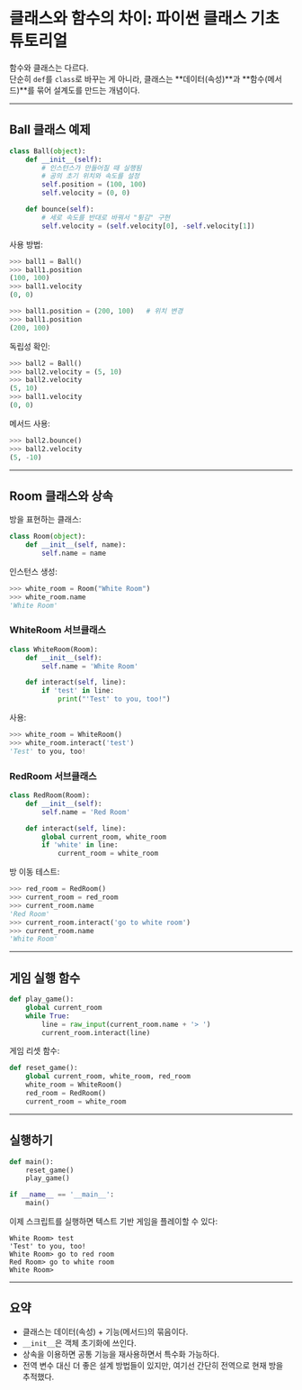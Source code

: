 # 클래스와 함수의 차이: 파이썬 클래스 기초 튜토리얼

함수와 클래스는 다르다.\
단순히 `def`를 `class`로 바꾸는 게 아니라, 클래스는 **데이터(속성)**과
**함수(메서드)**를 묶어 설계도를 만드는 개념이다.

------------------------------------------------------------------------

## Ball 클래스 예제

``` python
class Ball(object):
    def __init__(self):
        # 인스턴스가 만들어질 때 실행됨
        # 공의 초기 위치와 속도를 설정
        self.position = (100, 100)
        self.velocity = (0, 0)

    def bounce(self):
        # 세로 속도를 반대로 바꿔서 "튕김" 구현
        self.velocity = (self.velocity[0], -self.velocity[1])
```

사용 방법:

``` python
>>> ball1 = Ball()
>>> ball1.position
(100, 100)
>>> ball1.velocity
(0, 0)

>>> ball1.position = (200, 100)   # 위치 변경
>>> ball1.position
(200, 100)
```

독립성 확인:

``` python
>>> ball2 = Ball()
>>> ball2.velocity = (5, 10)
>>> ball2.velocity
(5, 10)
>>> ball1.velocity
(0, 0)
```

메서드 사용:

``` python
>>> ball2.bounce()
>>> ball2.velocity
(5, -10)
```

------------------------------------------------------------------------

## Room 클래스와 상속

방을 표현하는 클래스:

``` python
class Room(object):
    def __init__(self, name):
        self.name = name
```

인스턴스 생성:

``` python
>>> white_room = Room("White Room")
>>> white_room.name
'White Room'
```

### WhiteRoom 서브클래스

``` python
class WhiteRoom(Room):
    def __init__(self):
        self.name = 'White Room'

    def interact(self, line):
        if 'test' in line:
            print("'Test' to you, too!")
```

사용:

``` python
>>> white_room = WhiteRoom()
>>> white_room.interact('test')
'Test' to you, too!
```

### RedRoom 서브클래스

``` python
class RedRoom(Room):
    def __init__(self):
        self.name = 'Red Room'

    def interact(self, line):
        global current_room, white_room
        if 'white' in line:
            current_room = white_room
```

방 이동 테스트:

``` python
>>> red_room = RedRoom()
>>> current_room = red_room
>>> current_room.name
'Red Room'
>>> current_room.interact('go to white room')
>>> current_room.name
'White Room'
```

------------------------------------------------------------------------

## 게임 실행 함수

``` python
def play_game():
    global current_room
    while True:
        line = raw_input(current_room.name + '> ')
        current_room.interact(line)
```

게임 리셋 함수:

``` python
def reset_game():
    global current_room, white_room, red_room
    white_room = WhiteRoom()
    red_room = RedRoom()
    current_room = white_room
```

------------------------------------------------------------------------

## 실행하기

``` python
def main():
    reset_game()
    play_game()

if __name__ == '__main__':
    main()
```

이제 스크립트를 실행하면 텍스트 기반 게임을 플레이할 수 있다:

``` text
White Room> test
'Test' to you, too!
White Room> go to red room
Red Room> go to white room
White Room>
```

------------------------------------------------------------------------

## 요약

-   클래스는 데이터(속성) + 기능(메서드)의 묶음이다.
-   `__init__`은 객체 초기화에 쓰인다.
-   상속을 이용하면 공통 기능을 재사용하면서 특수화 가능하다.
-   전역 변수 대신 더 좋은 설계 방법들이 있지만, 여기선 간단히 전역으로
    현재 방을 추적했다.
